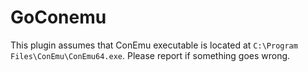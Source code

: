 # GoConemu

This plugin assumes that ConEmu executable is located at `C:\Program Files\ConEmu\ConEmu64.exe`. Please 
report if something goes wrong.
